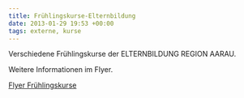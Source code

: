 ```yaml
---
title: Frühlingskurse-Elternbildung
date: 2013-01-29 19:53 +00:00
tags: externe, kurse
---
```


Verschiedene Frühlingskurse der ELTERNBILDUNG REGION AARAU.

Weitere Informationen im Flyer.


[Flyer Frühlingskurse](Flyer_Fruehlingskurse.pdf)


